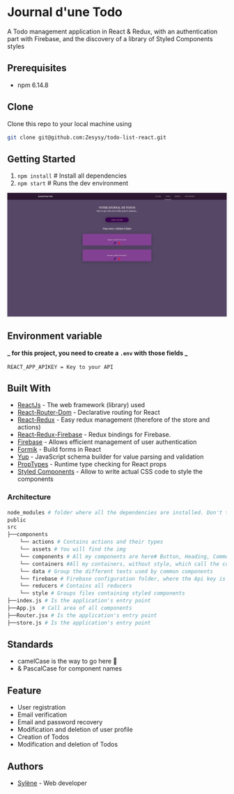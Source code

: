 # Journal d'une Todo

A Todo management application in React & Redux, with an authentication part with Firebase, and the discovery of a library of Styled Components styles

## Prerequisites

- npm 6.14.8

## Clone

Clone this repo to your local machine using

```bash
git clone git@github.com:Zesysy/todo-list-react.git
```

## Getting Started

1. `npm install` # Install all dependencies
2. `npm start`  # Runs the dev environment

![Application view](/src/assets/appView.png)

## Environment variable 

**_ for this project, you need to create a `.env` with those fields _**

`REACT_APP_APIKEY = Key to your API`

## Built With

- [ReactJs](https://reactjs.org/) - The web framework (library) used
- [React-Router-Dom](https://reacttraining.com/react-router/web/guides/quick-start) - Declarative routing for React
- [React-Redux](https://react-redux.js.org/) - Easy redux management (therefore of the store and actions)
- [React-Redux-Firebase](http://react-redux-firebase.com/) - Redux bindings for Firebase.
- [Firebase](https://firebase.google.com/docs?authuser=0) - Allows efficient management of user authentication
- [Formik](https://jaredpalmer.com/formik) - Build forms in React
- [Yup](https://github.com/jquense/yup) - JavaScript schema builder for value parsing and validation
- [PropTypes](https://github.com/facebook/prop-types) - Runtime type checking for React props
- [Styled Components](https://styled-components.com/) - Allow to write actual CSS code to style the components

### Architecture

```bash
node_modules # folder where all the dependencies are installed. Don't touch this
public
src
├──components
    └── actions # Contains actions and their types
    └── assets # You will find the img
    └── components # All my components are here# Button, Heading, CommonForm...
    └── containers #All my containers, without style, which call the components : SignUp, Todos...
    └── data # Group the different texts used by common components
    └── firebase # Firebase configuration folder, where the Api key is located
    └── reducers # Contains all reducers
    └── style # Groups files containing styled components
├──index.js # Is the application's entry point
├──App.js  # Call area of all components
├──Router.jsx # Is the application's entry point
├──store.js # Is the application's entry point
```

## Standards

- camelCase is the way to go here 🐫
- & PascalCase for component names

## Feature

- User registration
- Email verification
- Email and password recovery
- Modification and deletion of user profile
- Creation of Todos
- Modification and deletion of Todos

## Authors

- [Sylène](https://github.com/Zesysy) - Web developer